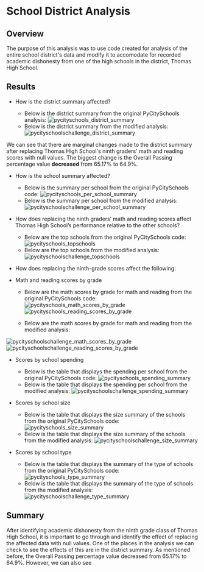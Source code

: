 # School District Analysis

## Overview
The purpose of this analysis was to use code created for analysis of the entire school district's data and modify it to accomodate for recorded academic dishonesty from one of the high schools in the district, Thomas High School. 

## Results
- How is the district summary affected?

  - Below is the district summary from the original PyCitySchools analysis:
![pycityschools_district_summary](https://user-images.githubusercontent.com/101225282/169937536-98899139-e357-44b3-b3cd-878c2156b48d.png)
  - Below is the district summary from the modified analysis: 
![pycityschoolschallenge_district_summary](https://user-images.githubusercontent.com/101225282/169937560-76069bd8-8b8d-4158-afaf-de4ea1b1eb79.png)

We can see that there are marginal changes made to the district summary after replacing Thomas High School's ninth graders' math and reading scores with null values. The biggest change is the Overall Passing percentage value **decreased** from 65.17% to 64.9%.

- How is the school summary affected?

  - Below is the summary per school from the original PyCitySchools code: 
![pycityschools_per_school_summary](https://user-images.githubusercontent.com/101225282/169937817-07f5c043-22e7-419e-8886-c71a3305c056.png)
  - Below is the summary per school from the modified analysis: 
![pycityschoolschallenge_per_school_summary](https://user-images.githubusercontent.com/101225282/171313704-6ad020b3-e2a7-40f7-9f59-f4387bc24cbc.png)


- How does replacing the ninth graders’ math and reading scores affect Thomas High School’s performance relative to the other schools?
  - Below are the top schools from the original PyCitySchools code:
![pycityschools_topschools](https://user-images.githubusercontent.com/101225282/171316965-f48e4b78-0627-4398-818f-d01ec63db124.png)
  - Below are the top schools from the modified analysis:
![pycityschoolschallenge_topschools](https://user-images.githubusercontent.com/101225282/171316970-b9f87111-6dca-45ec-8b15-525892586324.png)

- How does replacing the ninth-grade scores affect the following:

- Math and reading scores by grade
  - Below are the math scores by grade for math and reading from the original PyCitySchools code:
![pycityschools_math_scores_by_grade](https://user-images.githubusercontent.com/101225282/169938667-1327f429-896a-4d63-a16e-668caebb8a1a.png)
![pycityschools_reading_scores_by_grade](https://user-images.githubusercontent.com/101225282/169938693-0caff730-fe96-43c3-84e6-fdaff2ea2be2.png)

  - Below are the math scores by grade for math and reading from the modified analysis: 

![pycityschoolschallenge_math_scores_by_grade](https://user-images.githubusercontent.com/101225282/169938697-7413b4e4-63f6-4b6e-86e9-c933268378af.png)
![pycityschoolschallenge_reading_scores_by_grade](https://user-images.githubusercontent.com/101225282/169938702-b4e0b761-c389-484b-a9a8-c25ab0e5e59f.png)

- Scores by school spending
  - Below is the table that displays the spending per school from the original PyCitySchools code:
![pycityschools_spending_summary](https://user-images.githubusercontent.com/101225282/171317569-f84df9e2-bee8-4d3f-8e4c-756552322274.png)
  - Below is the table that displays the spending per school from the modified analysis: 
![pycityschoolschallenge_spending_summary](https://user-images.githubusercontent.com/101225282/171317619-25f3212b-b86b-4f0a-a1ee-4d1ed07d1020.png)

- Scores by school size
  - Below is the table that displays the size summary of the schools from the original PyCitySchools code:
![pycityschools_size_summary](https://user-images.githubusercontent.com/101225282/171318325-a7e3c009-1a3b-4533-ba86-8a167f2b68f0.png)
  - Below is the table that displays the size summary of the schools from the modified analysis:
![pycityschoolschallenge_size_summary](https://user-images.githubusercontent.com/101225282/171318376-09af1863-2710-4c04-b6ab-64327a52b6c6.png)

- Scores by school type 
  - Below is the table that displays the summary of the type of schools from the original PyCitySchools code:
![pycityschools_type_summary](https://user-images.githubusercontent.com/101225282/169939198-e558db54-8966-4c99-b518-b763d3270e17.png)
  - Below is the table that displays the summary of the type of schools from the modified analysis:
![pycityschoolschallenge_type_summary](https://user-images.githubusercontent.com/101225282/169939170-f4db4a2e-257c-40ff-bd86-04b42be255e2.png)


## Summary
After identifying academic dishonesty from the ninth grade class of Thomas High School, it is important to go through and identify the effect of replacing the affected data with null values. One of the places in the analysis we can check to see the effects of this are in the district summary. As mentioned before, the Overall Passing percentage value decreased from 65.17% to 64.9%. However, we can also see 
